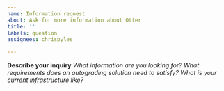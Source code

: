 ```yaml
---
name: Information request
about: Ask for more information about Otter
title: ''
labels: question
assignees: chrispyles

---
```


**Describe your inquiry** 
_What information are you looking for? What requirements does an autograding solution need to satisfy? What is your current infrastructure like?_
